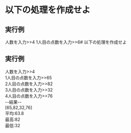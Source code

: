 # 以下の処理を作成せよ

## 実行例
人数を入力>>4
1人目の点数を入力>>6# 以下の処理を作成せよ

## 実行例
人数を入力>>4  
1人目の点数を入力>>65  
2人目の点数を入力>>82    
3人目の点数を入力>>32    
4人目の点数を入力>>76    
--結果--  
[65,82,32,76]  
平均:63.8    
最高:82  
最低:32  

